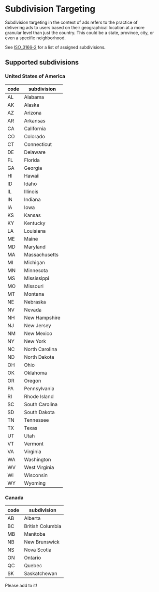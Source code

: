 # Subdivision Targeting

Subdivision targeting in the context of ads refers to the practice of delivering ads to users based on their geographical location at a more granular level than just the country. This could be a state, province, city, or even a specific neighborhood.

See [ISO_3166-2](https://en.wikipedia.org/wiki/ISO_3166-2) for a list of assigned subdivisions.

## Supported subdivisions

### United States of America

| code  | subdivision  |
|---|---|
| AL  | Alabama  |
| AK  | Alaska  |
| AZ  | Arizona  |
| AR  | Arkansas  |
| CA  | California  |
| CO  | Colorado  |
| CT  | Connecticut  |
| DE  | Delaware  |
| FL  | Florida  |
| GA  | Georgia  |
| HI  | Hawaii  |
| ID  | Idaho  |
| IL  | Illinois  |
| IN  | Indiana  |
| IA  | Iowa  |
| KS  | Kansas  |
| KY  | Kentucky  |
| LA  | Louisiana  |
| ME  | Maine  |
| MD  | Maryland  |
| MA  | Massachusetts  |
| MI  | Michigan  |
| MN  | Minnesota  |
| MS  | Mississippi  |
| MO  | Missouri  |
| MT  | Montana  |
| NE  | Nebraska  |
| NV  | Nevada  |
| NH  | New Hampshire  |
| NJ  | New Jersey  |
| NM  | New Mexico  |
| NY  | New York  |
| NC  | North Carolina  |
| ND  | North Dakota  |
| OH  | Ohio  |
| OK  | Oklahoma  |
| OR  | Oregon  |
| PA  | Pennsylvania  |
| RI  | Rhode Island  |
| SC  | South Carolina  |
| SD  | South Dakota  |
| TN  | Tennessee  |
| TX  | Texas  |
| UT  | Utah  |
| VT  | Vermont  |
| VA  | Virginia  |
| WA  | Washington  |
| WV  | West Virginia  |
| WI  | Wisconsin  |
| WY  | Wyoming  |

### Canada

| code  | subdivision  |
|---|---|
| AB  | Alberta  |
| BC  | British Columbia  |
| MB  | Manitoba  |
| NB  | New Brunswick  |
| NS  | Nova Scotia  |
| ON  | Ontario  |
| QC  | Quebec  |
| SK  | Saskatchewan  |

Please add to it!

